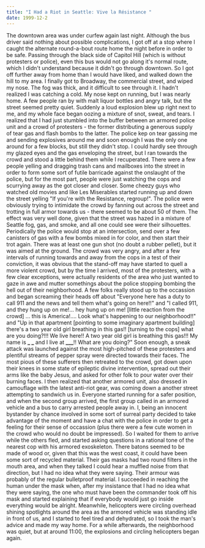 ```yaml
---
title: "I Had a Riot in Seattle: Vive la Résistance "
date: 1999-12-2
---
```


The downtown area was under curfew again last night. Although the bus driver said nothing about possible complications, I got off at a stop where I caught the alternate round-a-bout route home the night before in order to be safe. Passing through the black side of Capitol Hill (which is without protesters or police), even this bus would not go along it's normal route, which I didn't understand because it didn't go through downtown. So I got off further away from home than I would have liked, and walked down the hill to my area. I finally got to Broadway, the commercial street, and wiped my nose. The fog was thick, and it difficult to see through it. I hadn't realized I was catching a cold. My nose kept on running, but I was nearly home. A few people ran by with malt liquor bottles and angry talk, but the street seemed pretty quiet. Suddenly a loud explosion blew up right next to me, and my whole face began oozing a mixture of snot, sweat, and tears. I realized that I had just stumbled into the buffer between an armored police unit and a crowd of protesters - the former distributing a generous supply of tear gas and flash bombs to the latter. The police kep on tear gassing me and sending explosives around me and soon enough I was the only one around for a few blocks, but still they didn't stop. I could hardly see through my glazed eyes and the gas enveloping the street, but I ran towards the crowd and stood a little behind them while I recuperated. There were a few people yelling and dragging trash cans and mailboxes into the street in order to form some sort of futile barricade against the onslaught of the police, but for the most part, people were just watching the cops and scurrying away as the got closer and closer. Some cheezy guys who watched old movies and like Les Miserables started running up and down the street yelling "If you're with the Resistance, regroup!". The police were obviously trying to intimidate the crowd by fanning out across the street and trotting in full armor towards us - there seemed to be about 50 of them. The effect was very well done, given that the street was hazed in a mixture of Seattle fog, gas, and smoke, and all one could see were their silhouettes. Periodically the police would stop at an intersection, send over a few canisters of gas with a few bombs mixed in for color, and then start their trot again. There was at least one gun shot (no doubt a rubber pellet), but it was aimed at the ground. The crowd was very angry, and after a few intervals of running towards and away from the cops in a test of their conviction, it was obvious that the stand-off may have started to quell a more violent crowd, but by the time I arrived, most of the protesters, with a few clear exceptions, were actually residents of the area who just wanted to gaze in awe and mutter somethings about the police stopping bombing the hell out of their neighborhood. A few folks really stood up to the occassion and began screaming their heads off about "Everyone here has a duty to call 911 and the news and tell them what's going on here!!" and "I called 911, and they hung up on me!... hey hung up on me! [little reaction from the crowd] ... this is America!.... Look what's happening to our neighborhood!!" and "Up in that apartment [pointing to some imaginary apartment building] there's a two year old girl breathing in this gas!! [turning to the cops] what are you doing?!!! We live here!! A two year old girl is breathing this gas!!! My name is **\_ \_** and I live at **\_\_\_**!! What are you doing?" Soon enough, a sneak attack was launched against the most high-pitched of these protesters and plentiful streams of pepper spray were directed towards their faces. The most pious of these sufferers then retreated to the crowd, got down upon their knees in some state of epileptic divine intervention, spread out their arms like the baby Jesus, and asked for other folk to pour water over their burning faces. I then realized that another armored unit, also dressed in camouflage with the latest anti-riot gear, was coming down a another street attempting to sandwich us in. Everyone started running for a safer position, and when the second group arrived, the first group called in an armored vehicle and a bus to carry arrested people away in. I, being an innocent bystander by chance involved in some sort of surreal party decided to take advantage of the moment and have a chat with the police in order to get a feeling for their sense of occassion (plus there were a few cute women in the crowd who would no doubt be impressed). So I waited for them to arrive while the others fled, and started asking questions in a rational tone of the nearest cop with his armored exoskeleton. There batons seemed to be made of wood or, given that this was the west coast, it could have been some sort of recycled material. Their gas masks had two round filters in the mouth area, and when they talked I could hear a muffled noise from that direction, but I had no idea what they were saying. Their armour was probably of the regular bulletproof material. I succeeded in reaching the human under the mask when, after my insistance that I had no idea what they were saying, the one who must have been the commander took off his mask and started explaining that if everybody would just go inside everything would be alright. Meanwhile, helicopters were circling overhead shining spotlights around the area as the armored vehicle was standing idle in front of us, and I started to feel tired and dehydrated, so I took the man's advice and made my way home. For a while afterwards, the neighborhood was quiet, but at around 11:00, the explosions and circling helicopters began again.
